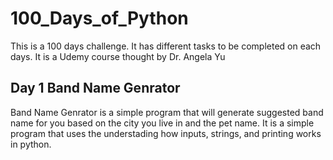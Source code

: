 # 100_Days_of_Python

This is a 100 days challenge. It has different tasks to be completed on each days. It is a Udemy course thought by Dr. Angela Yu

## Day 1 Band Name Genrator

Band Name Genrator is a simple program that will generate suggested band name for you based on the city you live in and the pet name.
It is a simple program that uses the understading how inputs, strings, and printing works in python.
